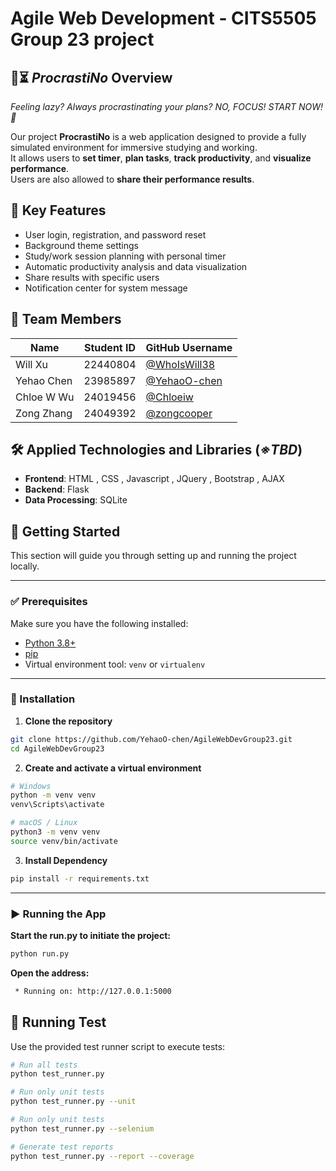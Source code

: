 # Agile Web Development - CITS5505 Group 23 project

## 📝⏳ *ProcrastiNo* Overview  
*Feeling lazy? Always procrastinating your plans? NO, FOCUS! START NOW! 🫵*

Our project **ProcrastiNo** is a web application designed to provide a fully simulated environment for immersive studying and working.<br> It allows users to **set timer**, **plan tasks**, **track productivity**, and **visualize performance**. <br> Users are also allowed to **share their performance results**.

## 🎯 Key Features 
- User login, registration, and password reset
- Background theme settings
- Study/work session planning with personal timer
- Automatic productivity analysis and data visualization
- Share results with specific users
- Notification center for system message

## 👥 Team Members
| Name         | Student ID | GitHub Username   |
|--------------|------------|-------------------|
| Will Xu      | 22440804   | [@WhoIsWill38](https://github.com/WhoIsWill38)|
| Yehao Chen   | 23985897   | [@YehaoO-chen](https://github.com/YehaoO-chen)|
| Chloe W Wu   | 24019456   | [@Chloeiw](https://github.com/Chloeiw)        |
| Zong Zhang   | 24049392   | [@zongcooper](https://github.com/zongcooper)  |


## 🛠️ Applied Technologies and Libraries (*※TBD*)
- **Frontend**: HTML , CSS , Javascript , JQuery , Bootstrap , AJAX
- **Backend**: Flask 
- **Data Processing**: SQLite

## 🚀 Getting Started

This section will guide you through setting up and running the project locally.

---

### ✅ Prerequisites

Make sure you have the following installed:

- [Python 3.8+](https://www.python.org/)
- [pip](https://pip.pypa.io/)
- Virtual environment tool: `venv` or `virtualenv` 

---

### 🔧 Installation

1. **Clone the repository**

```bash
git clone https://github.com/YehaoO-chen/AgileWebDevGroup23.git
cd AgileWebDevGroup23
```
2. **Create and activate a virtual environment**

```bash
# Windows
python -m venv venv
venv\Scripts\activate

# macOS / Linux
python3 -m venv venv
source venv/bin/activate
```
3. **Install Dependency**
```bash
pip install -r requirements.txt
```

---

### ▶️ Running the App

**Start the run.py to initiate the project:**
```bash
python run.py
```

**Open the address:**
```bash
 * Running on: http://127.0.0.1:5000
```



## 🔬 Running Test
Use the provided test runner script to execute tests:

```bash
# Run all tests
python test_runner.py

# Run only unit tests
python test_runner.py --unit

# Run only unit tests
python test_runner.py --selenium

# Generate test reports
python test_runner.py --report --coverage
```